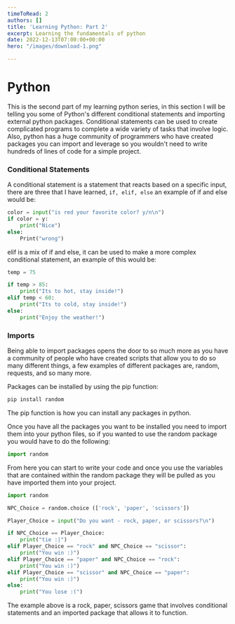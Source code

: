 ```yaml
---
timeToRead: 2
authors: []
title: 'Learning Python: Part 2'
excerpt: Learning the fundamentals of python
date: 2022-12-13T07:00:00+00:00
hero: "/images/download-1.png"

---
```

# Python

This is the second part of my learning python series, in this section I will be telling you some of Python's different conditional statements and importing external python packages. Conditional statements can be used to create complicated programs to complete a wide variety of tasks that involve logic. Also, python has a huge community of programmers who have created packages you can import and leverage so you wouldn't need to write hundreds of lines of code for a simple project.

### Conditional Statements

A conditional statement is a statement that reacts based on a specific input, there are three that I have learned, `if, elif, else` an example of if and else would be:

```python
color = input("is red your favorite color? y/n\n")
if color = y:
	print("Nice")
else:
	Print("wrong")
```

elif is a mix of if and else, it can be used to make a more complex conditional statement, an example of this would be:

```python
temp = 75

if temp > 85:
	print("Its to hot, stay inside!")
elif temp < 60:
	print("Its to cold, stay inside!")
else:
	print("Enjoy the weather!")
```

### Imports

Being able to import packages opens the door to so much more as you have a community of people who have created scripts that allow you to do so many different things, a few examples of different packages are, random, requests, and so many more.

Packages can be installed by using the pip function:

```python
pip install random
```

The pip function is how you can install any packages in python.

Once you have all the packages you want to be installed you need to import them into your python files, so if you wanted to use the random package you would have to do the following:

```python
import random 
```

From here you can start to write your code and once you use the variables that are contained within the random package they will be pulled as you have imported them into your project.

```python
import random

NPC_Choice = random.choice (['rock', 'paper', 'scissors'])

Player_Choice = input("Do you want - rock, paper, or scissors?\n")

if NPC_Choice == Player_Choice:
	print("tie :|")
elif Player_Choice == "rock" and NPC_Choice == "scissor":
    print("You win :)")
elif Player_Choice == "paper" and NPC_Choice == "rock":
    print("You win :)")
elif Player_Choice == "scissor" and NPC_Choice == "paper":
    print("You win :)")
else:
    print("You lose :(")
```

The example above is a rock, paper, scissors game that involves conditional statements and an imported package that allows it to function. 